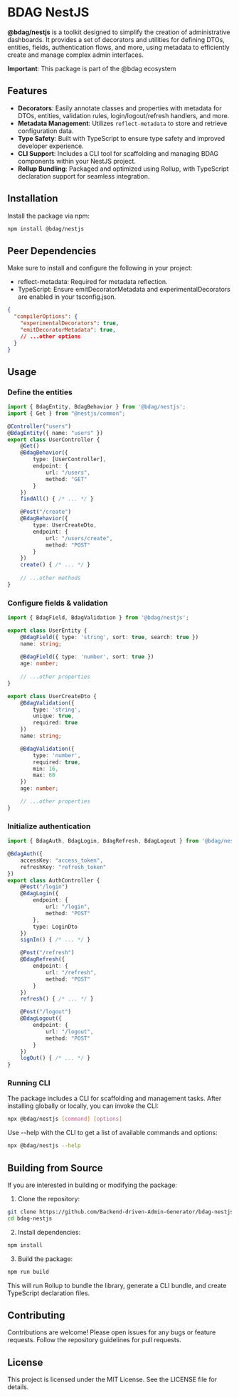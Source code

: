 # BDAG NestJS

**@bdag/nestjs** is a toolkit designed to simplify the creation of administrative dashboards. It provides a set of decorators and utilities for defining DTOs, entities, fields, authentication flows, and more, using metadata to efficiently create and manage complex admin interfaces.

**Important**: This package is part of the @bdag ecosystem

## Features

- **Decorators**: Easily annotate classes and properties with metadata for DTOs, entities, validation rules, login/logout/refresh handlers, and more.
- **Metadata Management**: Utilizes `reflect-metadata` to store and retrieve configuration data.
- **Type Safety**: Built with TypeScript to ensure type safety and improved developer experience.
- **CLI Support**: Includes a CLI tool for scaffolding and managing BDAG components within your NestJS project.
- **Rollup Bundling**: Packaged and optimized using Rollup, with TypeScript declaration support for seamless integration.

## Installation

Install the package via npm:

```bash
npm install @bdag/nestjs
```

## Peer Dependencies

Make sure to install and configure the following in your project:

- reflect-metadata: Required for metadata reflection.
- TypeScript: Ensure emitDecoratorMetadata and experimentalDecorators are enabled in your tsconfig.json.

```json
{
  "compilerOptions": {
    "experimentalDecorators": true,
    "emitDecoratorMetadata": true,
    // ...other options
  }
}
```

## Usage
### Define the entities

```ts
import { BdagEntity, BdagBehavior } from '@bdag/nestjs';
import { Get } from "@nestjs/common";

@Controller("users")
@BdagEntity({ name: "users" })
export class UserController {
    @Get()
    @BdagBehavior({ 
        type: [UserController], 
        endpoint: { 
            url: "/users", 
            method: "GET"
        } 
    })
    findAll() { /* ... */ }

    @Post("/create")
    @BdagBehavior({
        type: UserCreateDto,
        endpoint: {
            url: "/users/create",
            method: "POST"
        }
    })
    create() { /* ... */ }
    
    // ...other methods
}
```

### Configure fields & validation

```ts
import { BdagField, BdagValidation } from '@bdag/nestjs';

export class UserEntity {
    @BdagField({ type: 'string', sort: true, search: true })
    name: string;
  
    @BdagField({ type: 'number', sort: true })
    age: number;
    
    // ...other properties
}

export class UserCreateDto {
    @BdagValidation({
        type: 'string',
        unique: true,
        required: true
    })
    name: string;

    @BdagValidation({
        type: 'number',
        required: true,
        min: 16,
        max: 60
    })
    age: number;

    // ...other properties
}
```

### 

### Initialize authentication

```ts
import { BdagAuth, BdagLogin, BdagRefresh, BdagLogout } from '@bdag/nestjs';

@BdagAuth({
    accessKey: "access_token",
    refreshKey: "refresh_token"
})
export class AuthController {
    @Post("/login")
    @BdagLogin({
        endpoint: {
            url: "/login",
            method: "POST"
        },
        type: LoginDto
    })
    signIn() { /* ... */ }

    @Post("/refresh")
    @BdagRefresh({
        endpoint: {
            url: "/refresh",
            method: "POST"
        }
    })
    refresh() { /* ... */ }

    @Post("/logout")
    @BdagLogout({
        endpoint: {
            url: "/logout",
            method: "POST"
        }
    })
    logOut() { /* ... */ }
}
```

### Running CLI
The package includes a CLI for scaffolding and management tasks. After installing globally or locally, you can invoke the CLI:

```bash
npx @bdag/nestjs [command] [options]
```

Use --help with the CLI to get a list of available commands and options:

```bash
npx @bdag/nestjs --help
```

## Building from Source
If you are interested in building or modifying the package:
1. Clone the repository:
```bash
git clone https://github.com/Backend-driven-Admin-Generator/bdag-nestjs
cd bdag-nestjs
```

2. Install dependencies:
```bash
npm install
```

3. Build the package:
```bash
npm run build
```

This will run Rollup to bundle the library, generate a CLI bundle, and create TypeScript declaration files.

## Contributing
Contributions are welcome! Please open issues for any bugs or feature requests. Follow the repository guidelines for pull requests.

## License
This project is licensed under the MIT License. See the LICENSE file for details.